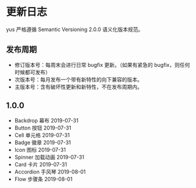 # 更新日志

yus 严格遵循 Semantic Versioning 2.0.0 语义化版本规范。


## 发布周期

- 修订版本号：每周末会进行日常 bugfix 更新。（如果有紧急的 bugfix，则任何时候都可发布）
- 次版本号：每月发布一个带有新特性的向下兼容的版本。
- 主版本号：含有破坏性更新和新特性，不在发布周期内。

## 1.0.0

- Backdrop 幕布 2019-07-31
- Button 按钮 2019-07-31
- Cell 单元格 2019-07-31
- Badge 徽章 2019-07-31
- Icon 图标 2019-07-31
- Spinner 加载动画 2019-07-31
- Card 卡片 2019-07-31
- Accordion 手风琴 2019-08-01
- Flow 步骤条 2019-08-01